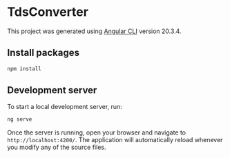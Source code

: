 # TdsConverter

This project was generated using [Angular CLI](https://github.com/angular/angular-cli) version 20.3.4.

## Install packages

```bash
npm install
```

## Development server

To start a local development server, run:

```bash
ng serve
```

Once the server is running, open your browser and navigate to `http://localhost:4200/`. The application will automatically reload whenever you modify any of the source files.
